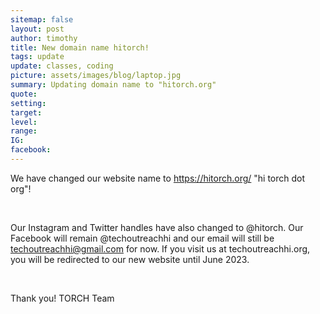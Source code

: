 ```yaml
---
sitemap: false
layout: post
author: timothy
title: New domain name hitorch!
tags: update
update: classes, coding
picture: assets/images/blog/laptop.jpg
summary: Updating domain name to "hitorch.org"
quote:
setting:
target:
level:
range:
IG:
facebook:
---
```


We have changed our website name to https://hitorch.org/ "hi torch dot org"! 

<br/>

Our Instagram and Twitter handles have also changed to @hitorch. Our Facebook will remain @techoutreachhi and our email will still be techoutreachhi@gmail.com for now. If you visit us at techoutreachhi.org, you will be redirected to our new website until June 2023. 

<br/>

Thank you!
TORCH Team 

